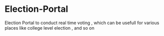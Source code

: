 # Election-Portal
Election Portal to conduct real time voting , which can be usefull for various places like college level election , and so on 

